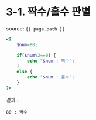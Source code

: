 # 3-1. 짝수/홀수 판별

source: `{{ page.path }}`

```php
<?
	$num=80;

	if($num%2==0) {
		echo "$num : 짝수";
	}
	else {
		echo "$num : 홀수";
	}
?>
```


결과 :
```
80 : 짝수
```
